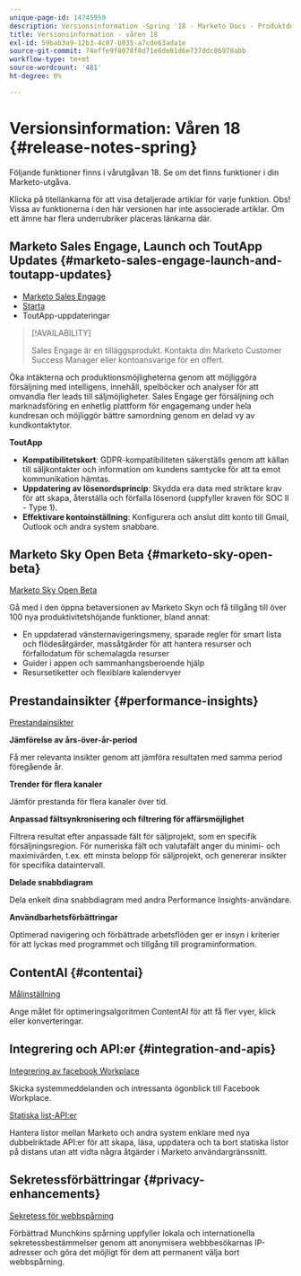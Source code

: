 ```yaml
---
unique-page-id: 14745959
description: Versionsinformation -Spring '18 - Marketo Docs - Produktdokumentation
title: Versionsinformation - våren 18
exl-id: 59bab3a9-12b3-4c87-b035-a7cde63ada1e
source-git-commit: 74effe9f8078f8d71e6de01d6e737ddc86978abb
workflow-type: tm+mt
source-wordcount: '481'
ht-degree: 0%

---
```


# Versionsinformation: Våren 18 {#release-notes-spring}

Följande funktioner finns i vårutgåvan 18. Se om det finns funktioner i din Marketo-utgåva.

Klicka på titellänkarna för att visa detaljerade artiklar för varje funktion. Obs! Vissa av funktionerna i den här versionen har inte associerade artiklar. Om ett ämne har flera underrubriker placeras länkarna där.

## Marketo Sales Engage, Launch och ToutApp Updates {#marketo-sales-engage-launch-and-toutapp-updates}

* [Marketo Sales Engage](/help/marketo/product-docs/marketo-sales-connect/getting-started/sales-connect-overview.md)
* [Starta](/help/marketo/product-docs/marketo-sales-connect/getting-started/sales-connect-overview.md)
* ToutApp-uppdateringar

>[!AVAILABILITY]
>
>Sales Engage är en tilläggsprodukt. Kontakta din Marketo Customer Success Manager eller kontoansvarige för en offert.

Öka intäkterna och produktionsmöjligheterna genom att möjliggöra försäljning med intelligens, innehåll, spelböcker och analyser för att omvandla fler leads till säljmöjligheter. Sales Engage ger försäljning och marknadsföring en enhetlig plattform för engagemang under hela kundresan och möjliggör bättre samordning genom en delad vy av kundkontaktytor.

**ToutApp**

* **Kompatibilitetskort**: GDPR-kompatibiliteten säkerställs genom att källan till säljkontakter och information om kundens samtycke för att ta emot kommunikation hämtas.
* **Uppdatering av lösenordsprincip**: Skydda era data med striktare krav för att skapa, återställa och förfalla lösenord (uppfyller kraven för SOC II - Type 1).
* **Effektivare kontoinställning**: Konfigurera och anslut ditt konto till Gmail, Outlook och andra system snabbare.

## Marketo Sky Open Beta {#marketo-sky-open-beta}

[Marketo Sky Open Beta](https://help.marketo.com/)

Gå med i den öppna betaversionen av Marketo Skyn och få tillgång till över 100 nya produktivitetshöjande funktioner, bland annat:

* En uppdaterad vänsternavigeringsmeny, sparade regler för smart lista och flödesåtgärder, massåtgärder för att hantera resurser och förfallodatum för schemalagda resurser
* Guider i appen och sammanhangsberoende hjälp
* Resursetiketter och flexiblare kalendervyer

## Prestandainsikter {#performance-insights}

[Prestandainsikter](/help/marketo/product-docs/reporting/performance-insights/performance-insights-overview.md)

**Jämförelse av års-över-år-period**

Få mer relevanta insikter genom att jämföra resultaten med samma period föregående år.

**Trender för flera kanaler**

Jämför prestanda för flera kanaler över tid.

**Anpassad fältsynkronisering och filtrering för affärsmöjlighet**

Filtrera resultat efter anpassade fält för säljprojekt, som en specifik försäljningsregion. För numeriska fält och valutafält anger du minimi- och maximivärden, t.ex. ett minsta belopp för säljprojekt, och genererar insikter för specifika dataintervall.

**Delade snabbdiagram**

Dela enkelt dina snabbdiagram med andra Performance Insights-användare.

**Användbarhetsförbättringar**

Optimerad navigering och förbättrade arbetsflöden ger er insyn i kriterier för att lyckas med programmet och tillgång till programinformation.

## ContentAI {#contentai}

[Målinställning](/help/marketo/product-docs/predictive-content/getting-started/algorithm-goal-settings.md)

Ange målet för optimeringsalgoritmen ContentAI för att få fler vyer, klick eller konverteringar.

## Integrering och API:er {#integration-and-apis}

[Integrering av facebook Workplace](/help/marketo/product-docs/administration/additional-integrations/add-workplace-by-facebook-as-a-launchpoint-service.md)

Skicka systemmeddelanden och intressanta ögonblick till Facebook Workplace.

[Statiska list-API:er](https://developers.marketo.com/rest-api/assets/static-lists/)

Hantera listor mellan Marketo och andra system enklare med nya dubbelriktade API:er för att skapa, läsa, uppdatera och ta bort statiska listor på distans utan att vidta några åtgärder i Marketo användargränssnitt.

## Sekretessförbättringar {#privacy-enhancements}

[Sekretess för webbspårning](https://developers.marketo.com/javascript-api/lead-tracking/)

Förbättrad Munchkins spårning uppfyller lokala och internationella sekretessbestämmelser genom att anonymisera webbbesökarnas IP-adresser och göra det möjligt för dem att permanent välja bort webbspårning.

